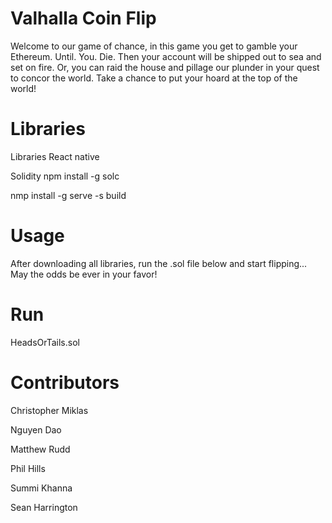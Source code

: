 # Valhalla Coin Flip

Welcome to our game of chance, in this game you get to gamble your Ethereum. Until. You. Die. Then your account will be shipped out to sea and set on fire. Or, you can raid the house and pillage our plunder in your quest to concor the world. Take a chance to put your hoard at the top of the world!

# Libraries

Libraries React native

Solidity npm install -g solc

nmp install -g serve -s build

# Usage

After downloading all libraries, run the .sol file below and start flipping... May the odds be ever in your favor!

# Run

HeadsOrTails.sol

# Contributors

Christopher Miklas

Nguyen Dao

Matthew Rudd

Phil Hills

Summi Khanna

Sean Harrington
